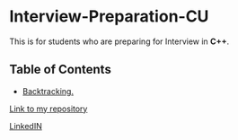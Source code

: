 # Interview-Preparation-CU

This is for students who are preparing for Interview in **C++**.

## **Table of Contents**
* [Backtracking.](https://github.com/yakshitbindal/Interview-Preparation-CU/tree/master/Backtracking/)

[Link to my repository](https://github.com/yakshitbindal/Interview-Preparation-CU.git)

[LinkedIN](https://www.linked.com/in/yakshitbindal)